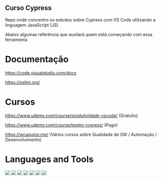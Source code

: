 ## Curso Cypress

Repo onde concentro os estudos sobre Cypress com VS Code utilizando a linguagem JavaScript (JS)

Abaixo algumas referência que auxliará quem está começando com essa ferramenta

# Documentação 

https://code.visualstudio.com/docs

https://eslint.org/

# Cursos

https://www.udemy.com/course/produtividade-vscode/ (Gratuito)

https://www.udemy.com/course/testes-cypress/ (Pago)

https://wcaquino.me/ (Vários cursos sobre Qualidade de SW / Automação / Desenvolvimento)

# Languages and Tools

<code><img src="https://img.shields.io/badge/JavaScript-323330?style=for-the-badge&logo=javascript&logoColor=F7DF1E"></code>
<code><img src="https://img.shields.io/badge/Node.js-339933?style=for-the-badge&logo=nodedotjs&logoColor=white"></code>
<code><img src="https://img.shields.io/badge/npm-CB3837?style=for-the-badge&logo=npm&logoColor=white"></code>
<code><img src="https://img.shields.io/badge/Cypress-17202C?style=for-the-badge&logo=cypress&logoColor=white"></code>
<code><img src="https://img.shields.io/badge/Google_chrome-4285F4?style=for-the-badge&logo=Google-chrome&logoColor=white"></code>
<code><img src="https://img.shields.io/badge/Windows-0078D6?style=for-the-badge&logo=windows&logoColor=white"></code>
<code><img src="https://img.shields.io/badge/Visual_Studio_Code-0078D4?style=for-the-badge&logo=visual%20studio%20code&logoColor=white"></code>

